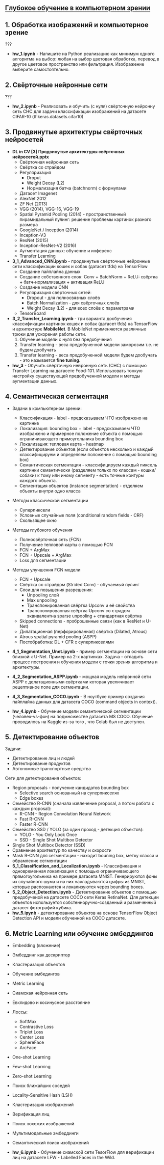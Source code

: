 [Глубокое обучение в компьютерном зрении](https://gb.ru/study_groups/12315)
---

## 1. Обработка изображений и компьютерное зрение

???

- **hw_1.ipynb** -  Напишите на Python реализацию как минимум одного алгоритма на выбор: любая на выбор цветовая обработка, перевод в другое цветовое пространство или фильтрация. Изображение выберите самостоятельно.

## 2. Свёрточные нейронные сети

???

- **hw_2.ipynb** - Реализовать и обучить (с нуля) свёрточную нейронну сеть СНС для задачи классификации изображений на датасете CIFAR-10 (tf.keras.datasets.cifar10)

## 3. Продвинутые архитектуры свёрточных нейросетей
- **DL in CV [3] Продвинутые архитектуры свёрточных нейросетей.pptx**
   - Свёрточная нейронная сеть
   - Свёртка со страйдом
   - Регуляризация
      - Droput
      - Weight Decay (L2)
      - Нормализация батча (batchnorm) с формулами
   - Датасет Imagenet
   - AlexNet 2012
   - ZF Net (2013)
   - VGG (2014), VGG-16, VGG-19
   - Spatial Pyramid Pooling (2014) - пространственный пирамидальный пулинг: решение проблемы картинок разного размера
   - GoogleNet / Inception (2014)
   - Inception-V3
   - ResNet (2015)
   - Inception-ResNet-V2 (2016)
   - Аугментация данных: обучение и инференс
   - Transfer Learning
- **3_1_Advanced_CNN.ipynb** - продвинутые свёрточные нейронные сети классификации кошек и собак (датасет tfds) на TensorFlow
   - Создание пайплайна данных
   - Создание собственного слоя: Conv + BatchNorm + ReLU: свёртка + батч-нормализация + активация ReLU
   - Создание модели CNN
   - Регуляризация свёрточных сетей:
     - Dropout - для полносвязных слоёв
     - Batch Normalization - для свёрточных слоёв
     - Weight Decay (L2) - для всех слоёв с параметрами
   - TensorBoard
- **3_2_Transfer_Learning.ipynb** - три варианта дообучения классификации картинок кошек и собак (датасет tfds) на TensorFlow и архитектуре **MobileNet**. В MobileNet применяются различные трюки для ускорения работы сети.
   1. Обучение модели с нуля без предобучения
   2. Transfer learning - веса предобученной модели заморозим т.е. не будем дообучать
   3. Transfer learning - веса предобученной модели будем дообучать - это называется **fine tuning**.
- **hw_3** - Обучить свёрточную нейронную сеть (СНС) с помощью Transfer Learning на датасете Food-101. Использовать тонкую настройку существующей предобученной модели и методы аугментации данных.

## 4. Семантическая сегментация
- Задачи в компьютерном зрении:
  - Классификация - label - предсказываем ЧТО изображено на картинке
  - Локализация: bounding box + label - предсказываем ЧТО изображено и примерное положение объекта с помощью ограничивающего прямоугольника bounding box
  - Локализация: тепловая карта - heatmap
  - Детектирование объектов (если объектов несколько и каждый классифицируем и определяем положение с помощью bounding box)
  - Семантическая сегментация - классифицируем каждый пиксель картинки семантически (разделяем только по классам - кошки/собаки) к тому или иному сегменту - есть точные контуры каждого объекта.
  - Сегментация объектов (instance segmentation) - отделяем объекты внутри одно класса
- Методы классической сегментации
  - Суперпиксели
  - Условные случайные поля (conditional random fields - CRF)
  - Скользящее окно
- Методы глубокого обучения
    - Полносвёрточная сеть (FCN)
    - Получение тепловой карты с помощью FCN
    - FCN + ArgMax
  - FCN + Upscale + ArgMax
  - Loss для сегментации
- Методы улучшения FCN модели
  - FCN + Upscale
  - Свёртка со страйдом (Strided Conv) - обучаемый пулинг
  - Слои для повышения разрешения:
    - Unpooling слой
    - Max unpooling
    - Транспонированная свёртка Upconv и её свойства
    - Транспонированная свёртка Upconv со страдом эквивалентна sparse unpooling + стандартная свёртка
  - Skipped connections - проброшенные связи (как в ResNet и U-Net)
  - Дилатационная (перфорированная) свёртка (Dilated, Atrous)
  - Atrous spatial pyramid pooling (ASPP)
  - Постобработка: DL + CFR с суперпикселями

- **4_1_Segmentation_Unet.ipynb** - пример сегментации на основе сети близкой к U-Net. Пример на 2-х картинках. Задача - отладить процесс построения и обучения модели с точки зрения алгоритма и архитектуры.
- **4_2_Segmentation_ASPP.ipynb** - мощная модель нейронной сети ASPP с делатационными свёртками которая увеличивает рецептивное поле для сегментации.
- **4_3_Segmentation_COCO.ipynb** - В ноутбуке пример создания пайплайна данных для датасета COCO (command objects in context).
- **hw_4.ipynb** - Обучение модели семантической сегментации (человек-vs-фон) на подмножестве датасета MS COCO. Обучение проводилось на Kaggle из-за того , что Colab был не доступен.

## 5. Детектирование объектов

Задачи:
- Детектирование лиц и людей
- Детектирование продуктов
- Автономные транспортные средства

Сети для детектирования объектов:
- Region proposals - получение кандидатов bounding box
  - Selective search основанный на суперпикселях
  - Edge boxes
- Семейство R-CNN (сначала извлечение proposal, а потом работа с каждым proposal):
  - R-CNN - Region Convolution Neural Network
  - Fast R-CNN
  - Faster R-CNN
- Семейство SSD / YOLO (за один проход - детекция объектов):
  - YOLO - You Only Look Once
  - SSD - Single Shot Multibox Detector
- Single Shot Multibox Detector (SSD)
- Сравнение архитектур по качеству и скорости
- Mask R-CNN для сегментации - находит bouning box, метку класса и обрамление сегментации
- **5_1_Classification_and_Localization.ipynb** - Классификация и одновременная локализация с помощью ограничивающего прямогоугольника на примере датасета MNIST. Генерируются фоны из случайного шума и на них накладываются цыфры из MNIST, которые распознаются и локализуются через bounding boxes.
- **5_2_Object_Detection.ipynb** - Детектирование объектов с помощью предобученой на датасете COCO сети Keras RetinaNet. Для детекции объектов используется собстенноручно-созданный и размеченный датасет фотографий кубика.
- **hw_5.ipynb** - детектирование объектов на основе TensorFlow Object Detection API и модели обученной на COCO датасете.

## 6. Metric Learning или обучение эмбеддингов
- Embedding (вложение)
- Эмбеддинг как дескриптор
- Кластеризация объектов
- Обучение эмбедингов
- Metric Learning
- Сиамская нейронная сеть
- Евклидово и косинусное расстояние
- Лоссы:
  - SoftMax
  - Contrastive Loss
  - Triplet Loss
  - Center Loss
  - SphereFace
  - ArcFace
- One-shot Learning
- Few-shot Learning
- Zero-shot Learning
- Поиск ближайших соседей
- Locality-Sensitive Hash (LSH)
- Кластеризация изображений
- Верификация лиц
- Поиск похожих изображений
- Мультимодальные эмбеддинги
- Семантический поиск изображений

- **hw_6.ipynb** - Обучение сиамской сети TesorFlow для верификации лиц на датасете LFW - Labelled Faces in the Wild.